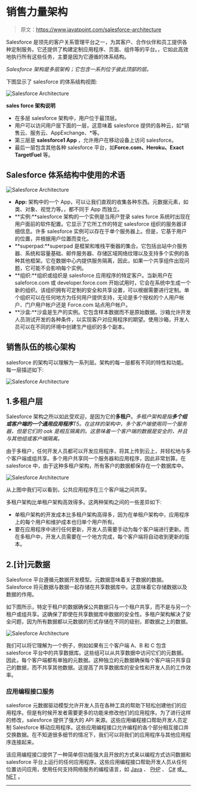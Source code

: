 # 销售力量架构

> 原文：<https://www.javatpoint.com/salesforce-architecture>

Salesforce 是领先的客户关系管理平台之一，为其客户、合作伙伴和员工提供各种定制服务。它还提供了构建定制应用程序、页面、组件等的平台。，它如此高效地执行所有这些任务，主要是因为它遵循的体系结构。

*Salesforce 架构是多层架构；它包含一系列位于彼此顶部的层。*

下图显示了 salesforce 的体系结构视图:

![Salesforce Architecture](img/351603fc5528dfb9fe5ca45b8295088f.png)

**sales force 架构说明**

*   在多层 salesforce 架构中，用户位于最顶层。
*   用户可以访问用户层下面的一层，这意味着 salesforce 提供的各种云，如*销售云、服务云、AppExchange、*等。
*   第三层是 **salesforce1 App** ，允许用户在移动设备上访问 salesforce。
*   最后一层包含其他各种 salesforce 平台，如**Force.com、Heroku、Exact TargetFuel** 等。

## Salesforce 体系结构中使用的术语

![Salesforce Architecture](img/5af83e7bae9a9220fda94ca2c4e4c719.png)

*   **App:** 架构中的一个 App，可以让我们直观的收集各种东西。元数据元素，如类、对象、视觉力等。，都不同于 App 而独立。
*   **实例:**salesforce 架构的一个实例是当用户登录 sales force 系统时出现在用户面前的软件配置。它显示了它所工作的特定 salesforce 组织的服务器详细信息。许多 salesforce 实例可以存在于单个服务器上。但是，它基于用户的位置，并根据用户位置而变化。
*   **superpad:**superpad 是框架和堆栈平衡器的集合。它包括出站中介服务器、系统和容量基础、邮件服务器、存储区域网络纹理以及支持多个实例的各种其他框架。它在数据中心内提供服务隔离，因此，如果一个共享组件出现问题，它可能不会影响每个实例。
*   **组织:**组织或组织是 salesforce 应用程序的特定客户。当新用户在 saleforce.com 或 developer.force.com 开始试用时，它会在系统中生成一个新的组织。该组织拥有可定制的安全和共享设置，可以根据需要进行定制。单个组织可以在任何地方为任何用户提供支持，无论是多个授权的个人用户帐户、门户用户帐户还是 Force.com 站点用户帐户。
*   **沙盒:**沙盒是生产的实例。它包含样本数据而不是原始数据。沙箱允许开发人员测试开发的各种条件，以实现客户对应用程序的期望。使用沙箱，开发人员可以在不同的环境中创建生产组织的多个副本。

## 销售队伍的核心架构

salesforce 的架构可以理解为一系列层。架构的每一层都有不同的特性和功能。每一层描述如下:

![Salesforce Architecture](img/4c91d395cf40d1b7c9431c4c204c2219.png)

## 1.多租户层

Salesforce 架构之所以如此受欢迎，是因为它的**多租户**。*多租户架构是指**多个组或客户端的一个通用应用程序**T5。在这样的架构中，多个客户端使用同一个服务器，但是它们的 oak 是相互隔离的。这意味着一个客户端的数据是安全的，并且与其他组或客户端隔离。*

由于多租户，任何开发人员都可以开发应用程序，将其上传到云上，并轻松地与多个客户端或组共享。多个用户共享同一个服务器和应用程序，因此非常划算。在 salesforce 中，由于这种多租户架构，所有客户的数据都保存在一个数据库中。

![Salesforce Architecture](img/ac8f72b4cdd22b650324b3ca49128ba2.png)

从上图中我们可以看到，公共应用程序在三个客户端之间共享。

多租户架构比单租户架构高效得多。这两种架构之间的一些差异如下:

*   单租户架构的开发成本比多租户架构高得多，因为在单租户架构中，应用程序上的每个用户和维护成本也归单个用户所有。
*   要在应用程序中进行任何更新，开发人员需要手动为每个客户端进行更新。而在多租户中，开发人员需要在一个地方完成，每个客户端将自动收到更新的版本。

## 2.[计]元数据

Salesforce 平台遵循元数据开发模型。元数据意味着关于数据的数据。Salesforce 将元数据与数据一起存储在共享数据库中。这意味着它存储数据以及数据的作用。

如下图所示，特定于租户的数据确保公共数据只与一个租户共享，而不是与另一个租户或组共享。这确保了即使在共享数据库中数据的安全性。多租户架构解决了安全问题，因为所有数据都以元数据的形式存储在不同的级别，即数据之上的数据。

![Salesforce Architecture](img/20884687db90ab975367277e9bfb89a7.png)

我们可以将它理解为一个例子，例如如果有三个客户端 A、B 和 C 包含 salesforce 平台中的共享数据库。这些组可以从共享数据中访问它们的元数据。因此，每个客户端都有单独的元数据。这种独立的元数据确保每个客户端只共享自己的数据，而不共享其他数据。这提高了共享数据库的安全性和开发人员的工作效率。

### 应用编程接口服务

salesforce 元数据驱动模型允许开发人员在各种工具的帮助下轻松创建他们的应用程序。但是有时候开发者需要更多的功能来修改他们的应用程序。为了进行这样的修改，salesforce 提供了强大的 API 来源。这些应用编程接口帮助开发人员定制 Salesforce 移动应用程序。这些应用编程接口允许编程的各个部分相互接口并交换数据。在不知道很多细节的情况下，我们可以将我们的应用程序与其他应用程序连接起来。

该应用编程接口提供了一种简单但功能强大且开放的方式来以编程方式访问数据和 salesforce 平台上运行的任何应用程序。这些应用编程接口帮助开发人员从任何位置访问应用，使用任何支持网络服务的编程语言，如 [Java](https://www.javatpoint.com/java-tutorial) 、 [PHP](https://www.javatpoint.com/php-tutorial) 、 [C#](https://www.javatpoint.com/c-sharp-tutorial) 或[。NET](https://www.javatpoint.com/net-framework) 。

* * *